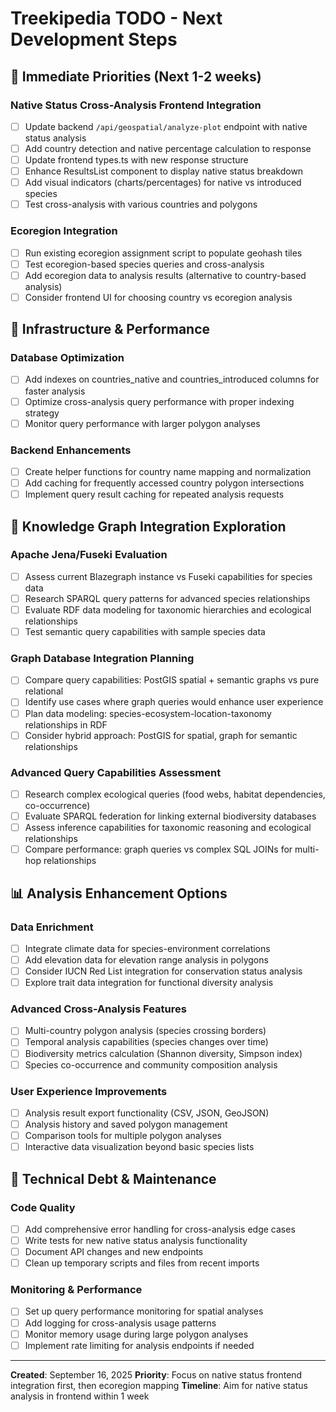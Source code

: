 # Treekipedia TODO - Next Development Steps

## 🎯 Immediate Priorities (Next 1-2 weeks)

### Native Status Cross-Analysis Frontend Integration
- [ ] Update backend `/api/geospatial/analyze-plot` endpoint with native status analysis
- [ ] Add country detection and native percentage calculation to response
- [ ] Update frontend types.ts with new response structure
- [ ] Enhance ResultsList component to display native status breakdown
- [ ] Add visual indicators (charts/percentages) for native vs introduced species
- [ ] Test cross-analysis with various countries and polygons

### Ecoregion Integration
- [ ] Run existing ecoregion assignment script to populate geohash tiles
- [ ] Test ecoregion-based species queries and cross-analysis
- [ ] Add ecoregion data to analysis results (alternative to country-based analysis)
- [ ] Consider frontend UI for choosing country vs ecoregion analysis

## 🔧 Infrastructure & Performance

### Database Optimization
- [ ] Add indexes on countries_native and countries_introduced columns for faster analysis
- [ ] Optimize cross-analysis query performance with proper indexing strategy
- [ ] Monitor query performance with larger polygon analyses

### Backend Enhancements
- [ ] Create helper functions for country name mapping and normalization
- [ ] Add caching for frequently accessed country polygon intersections
- [ ] Implement query result caching for repeated analysis requests

## 🧠 Knowledge Graph Integration Exploration

### Apache Jena/Fuseki Evaluation
- [ ] Assess current Blazegraph instance vs Fuseki capabilities for species data
- [ ] Research SPARQL query patterns for advanced species relationships
- [ ] Evaluate RDF data modeling for taxonomic hierarchies and ecological relationships
- [ ] Test semantic query capabilities with sample species data

### Graph Database Integration Planning
- [ ] Compare query capabilities: PostGIS spatial + semantic graphs vs pure relational
- [ ] Identify use cases where graph queries would enhance user experience
- [ ] Plan data modeling: species-ecosystem-location-taxonomy relationships in RDF
- [ ] Consider hybrid approach: PostGIS for spatial, graph for semantic relationships

### Advanced Query Capabilities Assessment
- [ ] Research complex ecological queries (food webs, habitat dependencies, co-occurrence)
- [ ] Evaluate SPARQL federation for linking external biodiversity databases
- [ ] Assess inference capabilities for taxonomic reasoning and ecological relationships
- [ ] Compare performance: graph queries vs complex SQL JOINs for multi-hop relationships

## 📊 Analysis Enhancement Options

### Data Enrichment
- [ ] Integrate climate data for species-environment correlations
- [ ] Add elevation data for elevation range analysis in polygons
- [ ] Consider IUCN Red List integration for conservation status analysis
- [ ] Explore trait data integration for functional diversity analysis

### Advanced Cross-Analysis Features
- [ ] Multi-country polygon analysis (species crossing borders)
- [ ] Temporal analysis capabilities (species changes over time)
- [ ] Biodiversity metrics calculation (Shannon diversity, Simpson index)
- [ ] Species co-occurrence and community composition analysis

### User Experience Improvements
- [ ] Analysis result export functionality (CSV, JSON, GeoJSON)
- [ ] Analysis history and saved polygon management
- [ ] Comparison tools for multiple polygon analyses
- [ ] Interactive data visualization beyond basic species lists

## 🔄 Technical Debt & Maintenance

### Code Quality
- [ ] Add comprehensive error handling for cross-analysis edge cases
- [ ] Write tests for new native status analysis functionality
- [ ] Document API changes and new endpoints
- [ ] Clean up temporary scripts and files from recent imports

### Monitoring & Performance
- [ ] Set up query performance monitoring for spatial analyses
- [ ] Add logging for cross-analysis usage patterns
- [ ] Monitor memory usage during large polygon analyses
- [ ] Implement rate limiting for analysis endpoints if needed

---

**Created**: September 16, 2025
**Priority**: Focus on native status frontend integration first, then ecoregion mapping
**Timeline**: Aim for native status analysis in frontend within 1 week